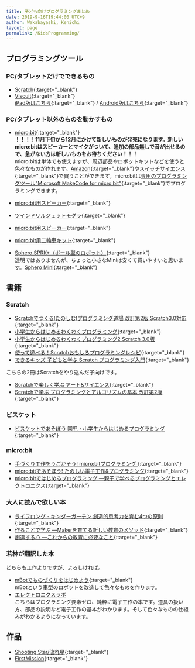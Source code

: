 ```yaml
---
title: 子ども向けプログラミングまとめ
date: 2019-9-16T19:44:00 UTC+9
author: Wakabayashi, Kenichi
layout: page
permalink: /KidsProgramming/
---
```


## プログラミングツール
### PC/タブレットだけでできるもの
- [Scratch](https://scratch.mit.edu/){:target="_blank"}
- [Viscuit](https://www.viscuit.com/){:target="_blank"}   
[iPad版はこちら](https://apps.apple.com/jp/app/viscuit/id1081857123){:target="_blank"} / [Android版はこちら](https://play.google.com/store/apps/details?id=air.com.viscuit.viscuit10app&hl=ja){:target="_blank"}

### PC/タブレット以外のものを動かすもの
- [micro:bit](https://www.switch-science.com/catalog/5263/){:target="_blank"}  
__！！！！11月下旬から12月にかけて新しいものが発売になります。新しいmicro:bitはスピーカーとマイクがついて、追加の部品無しで音が出せるので、急がない方は新しいものをお待ちください！！！__  
micro:bitは単体でも使えますが、周辺部品やロボットキットなどを使うと色々なものが作れます。[Amazon](https://amzn.to/2NgPe9K){:target="_blank"}や[スイッチサイエンス](https://www.switch-science.com/catalog/list/728/){:target="_blank"}で買うことができます。micro:bitは[専用のプログラミングツール"Microsoft MakeCode for micro:bit"](https://makecode.microbit.org/){:target="_blank"}でプログラミングできます。

- [micro:bit用スピーカー](https://amzn.to/2NgYeM3){:target="_blank"}
- [ツインドリルジェットモグラ](https://www.switch-science.com/catalog/5481/){:target="_blank"}
- [micro:bit用スピーカー](https://amzn.to/2NgYeM3){:target="_blank"}
- [micro:bit用二輪車キット](https://www.switch-science.com/catalog/5287/){:target="_blank"}
- [Sphero SPRK+（ボール型のロボット）](https://amzn.to/34HVP2x){:target="_blank"}  
透明ではありませんが、ちょっと小さなMiniは安くて買いやすいと思います。[Sphero Mini](https://amzn.to/35xJ1xZ){:target="_blank"}

## 書籍
### Scratch
- [Scratchでつくる!たのしむ!プログラミング道場 改訂第2版 Scratch3.0対応](https://amzn.to/2zgYSjr){:target="_blank"}
- [小学生からはじめるわくわくプログラミング](https://amzn.to/30nNG0C){:target="_blank"}
- [小学生からはじめるわくわくプログラミング2 Scratch 3.0版](https://amzn.to/2ZkRU81){:target="_blank"}
- [使って遊べる！Scratchおもしろプログラミングレシピ](https://amzn.to/2NizvGe){:target="_blank"}
- [できるキッズ 子どもと学ぶ Scratch プログラミング入門](https://amzn.to/2ZgThob){:target="_blank"}

こちらの2冊はScratchをやり込んだ子向けです。

- [Scratchで楽しく学ぶ アート&サイエンス](https://amzn.to/2zdGpVe){:target="_blank"}
- [Scratchで学ぶ プログラミングとアルゴリズムの基本 改訂第2版](https://amzn.to/2Z2xq8y){:target="_blank"}

### ビスケット
- [ビスケットであそぼう 園児・小学生からはじめるプログラミング ](https://amzn.to/2NfZLkK){:target="_blank"}

### micro:bit
- [手づくり工作をうごかそう! micro:bitプログラミング ](https://amzn.to/2NmlNlG){:target="_blank"}
- [micro:bitであそぼう! たのしい電子工作&プログラミング](https://amzn.to/2NitR7b){:target="_blank"}
- [micro:bitではじめるプログラミング ―親子で学べるプログラミングとエレクトロニクス](https://amzn.to/30llhrR){:target="_blank"}

### 大人に読んで欲しい本
- [ライフロング・キンダーガーテン 創造的思考力を育む4つの原則](https://amzn.to/3nnVryA){:target="_blank"}
- [作ることで学ぶ ―Makerを育てる新しい教育のメソッド](https://amzn.to/2H7gJBc){:target="_blank"}
- [創造する心 ―これからの教育に必要なこと](https://amzn.to/32LHFOe){:target="_blank"}

### 若林が翻訳した本
どちらも工作よりですが、よろしければ。
- [mBotでものづくりをはじめよう](https://www.amazon.co.jp/dp/4873118794/){:target="_blank"}  
mBotという車型のロボットを改造して色々なものを作ります。
- [エレクトロニクスラボ](https://www.amazon.co.jp/dp/4873119243/)  
こちらはプログラミング要素ゼロ、純粋に電子工作の本です。道具の扱い方、部品の説明など電子工作の基本がわかります。そして色々なものの仕組みがわかるようになっています。

## 作品
- [Shooting Star/流れ星](https://scratch.mit.edu/projects/288686365/){:target="_blank"}
- [FirstMission](https://scratch.mit.edu/projects/68155398/){:target="_blank"}
